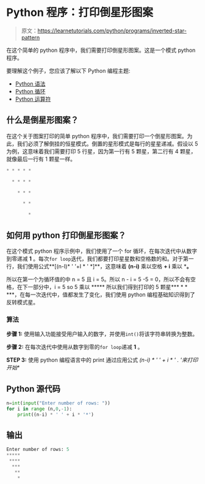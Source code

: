 # Python 程序：打印倒星形图案

> 原文：<https://learnetutorials.com/python/programs/inverted-star-pattern>

在这个简单的 python 程序中，我们需要打印倒星形图案。这是一个模式 python 程序。

要理解这个例子，您应该了解以下 Python 编程主题:

*   [Python 语法](../../python/syntax-comments "Python Syntax")
*   [Python 循环](../../python/python-loop-tutorials "Loops in Python")
*   [Python 运算符](../../python/python-operators "Python operators")

## 什么是倒星形图案？

在这个关于图案打印的简单 python 程序中，我们需要打印一个倒星形图案。为此，我们必须了解倒挂的恒星模式。倒置的星形模式是每行的星星递减。假设以 5 为例，这意味着我们需要打印 5 行星，因为第一行有 5 颗星，第二行有 4 颗星，就像最后一行有 1 颗星一样。

```py
* * * * *

  * * * *

    * * *

      * *

        *

```

## 如何用 python 打印倒星形图案？

在这个模式 python 程序示例中，我们使用了一个 for 循环，在每次迭代中从数字到零递减 **1** 。每次`for loop`迭代，我们都要打印星星数和空格数的和。对于第一行，我们使用公式**[(n-I)* ' '+I * ' *]**，这意味着 **(n-i)** 乘以空格 **+ i** 乘以 ***。**

所以在第一个为循环值的中 n = 5 且 i = 5。所以 n - i = 5 -5 = 0，所以不会有空格，在下一部分中，i = 5 so 5 乘以 ***** 所以我们得到打印的 5 颗星*** * * ***，在每一次迭代中，值都发生了变化，我们使用 python 编程基础知识得到了反转模式星。

### 算法

**步骤 1:** 使用输入功能接受用户输入的数字，并使用`int()`将该字符串转换为整数。

**步骤 2:** 在每次迭代中使用从数字到零的`for loop`递减 **1** 。

**STEP 3:** 使用 python 编程语言中的 print 通过应用公式 **(n-i) * ' ' + i * '* . '来打印开始**

## Python 源代码

```py
n=int(input("Enter number of rows: "))
for i in range (n,0,-1):
    print((n-i) * ' ' + i * '*')

```

## 输出

```py
Enter number of rows: 5
*****
 ****
  ***
   **
    *
```